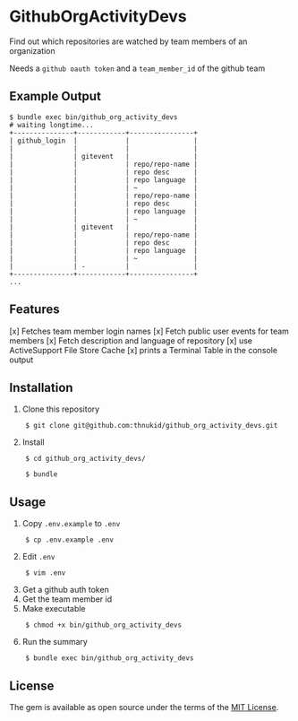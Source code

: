 # GithubOrgActivityDevs

Find out which repositories are watched by team members of an organization

Needs a `github oauth token` and a `team_member_id` of the github team

## Example Output

```
$ bundle exec bin/github_org_activity_devs
# waiting longtime...
+---------------+------------+----------------+
| github_login  |            |                |
|               |            |                |
|               | gitevent   |                |
|               |            | repo/repo-name |
|               |            | repo desc      |
|               |            | repo language  |
|               |            | ~              |
|               |            | repo/repo-name |
|               |            | repo desc      |
|               |            | repo language  |
|               |            | ~              |
|               | gitevent   |                |
|               |            | repo/repo-name |
|               |            | repo desc      |
|               |            | repo language  |
|               |            | ~              |
|               | -          |                |
+---------------+------------+----------------+
...
```

## Features

[x] Fetches team member login names
[x] Fetch public user events for team members
[x] Fetch description and language of repository
[x] use ActiveSupport File Store Cache
[x] prints a Terminal Table in the console output

## Installation

1. Clone this repository

```
    $ git clone git@github.com:thnukid/github_org_activity_devs.git
```

2. Install

```
    $ cd github_org_activity_devs/
```

```
    $ bundle
```

## Usage

1. Copy `.env.example` to `.env`

```
    $ cp .env.example .env
```

2. Edit `.env`

```
    $ vim .env
```

3. Get a github auth token
4. Get the team member id
5. Make executable

```
    $ chmod +x bin/github_org_activity_devs
```

6. Run the summary

```
    $ bundle exec bin/github_org_activity_devs
```

## License

The gem is available as open source under the terms of the [MIT License](https://opensource.org/licenses/MIT).
